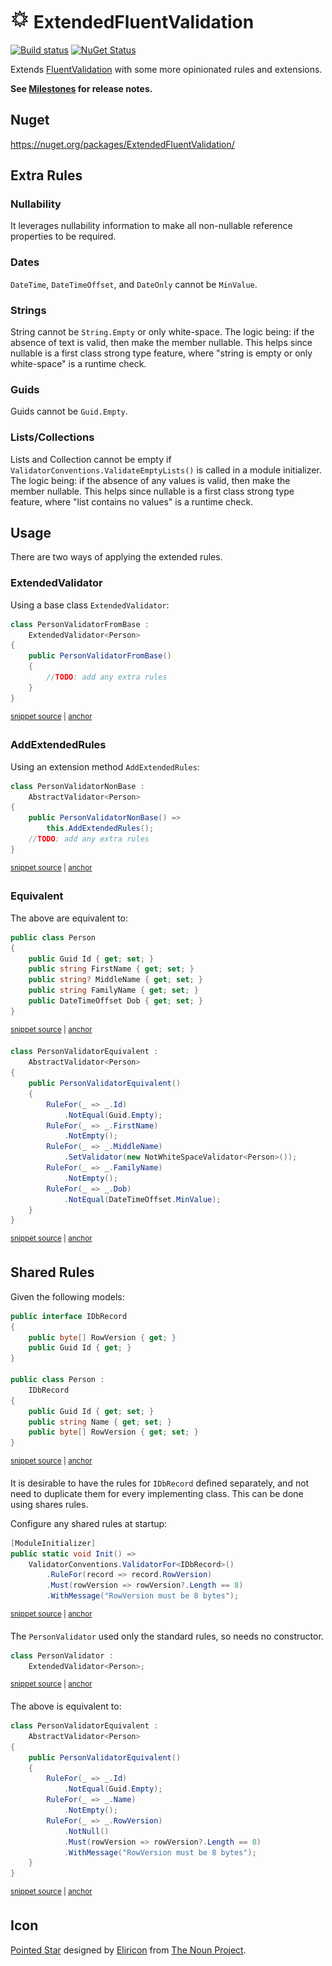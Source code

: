 # <img src="/src/icon.png" height="30px"> ExtendedFluentValidation

[![Build status](https://ci.appveyor.com/api/projects/status/3lr9er83fo8mij5i?svg=true)](https://ci.appveyor.com/project/SimonCropp/ExtendedFluentValidation)
[![NuGet Status](https://img.shields.io/nuget/v/ExtendedFluentValidation.svg)](https://www.nuget.org/packages/ExtendedFluentValidation/)

Extends [FluentValidation](https://fluentvalidation.net/) with some more opinionated rules and extensions.

**See [Milestones](../../milestones?state=closed) for release notes.**


## Nuget

https://nuget.org/packages/ExtendedFluentValidation/


## Extra Rules


### Nullability

It leverages nullability information to make all non-nullable reference properties to be required.


### Dates

`DateTime`, `DateTimeOffset`, and `DateOnly` cannot be `MinValue`.


### Strings

String cannot be `String.Empty` or only white-space. The logic being: if the absence of text is valid, then make the member nullable. This helps since nullable is a first class strong type feature, where "string is empty or only white-space" is a runtime check.


### Guids

Guids cannot be `Guid.Empty`.


### Lists/Collections

Lists and Collection cannot be empty if `ValidatorConventions.ValidateEmptyLists()` is called in a module initializer. The logic being: if the absence of any values is valid, then make the member nullable. This helps since nullable is a first class strong type feature, where "list contains no values" is a runtime check.


## Usage

There are two ways of applying the extended rules.


### ExtendedValidator

Using a base class `ExtendedValidator`:

<!-- snippet: ExtendedValidatorUsage -->
<a id='snippet-ExtendedValidatorUsage'></a>
```cs
class PersonValidatorFromBase :
    ExtendedValidator<Person>
{
    public PersonValidatorFromBase()
    {
        //TODO: add any extra rules
    }
}
```
<sup><a href='/src/Tests/Tests.cs#L571-L582' title='Snippet source file'>snippet source</a> | <a href='#snippet-ExtendedValidatorUsage' title='Start of snippet'>anchor</a></sup>
<!-- endSnippet -->


### AddExtendedRules

Using an extension method `AddExtendedRules`:

<!-- snippet: AddExtendedRulesUsage -->
<a id='snippet-AddExtendedRulesUsage'></a>
```cs
class PersonValidatorNonBase :
    AbstractValidator<Person>
{
    public PersonValidatorNonBase() =>
        this.AddExtendedRules();
    //TODO: add any extra rules
}
```
<sup><a href='/src/Tests/Tests.cs#L584-L594' title='Snippet source file'>snippet source</a> | <a href='#snippet-AddExtendedRulesUsage' title='Start of snippet'>anchor</a></sup>
<!-- endSnippet -->


### Equivalent

The above are equivalent to:

<!-- snippet: Person -->
<a id='snippet-Person'></a>
```cs
public class Person
{
    public Guid Id { get; set; }
    public string FirstName { get; set; }
    public string? MiddleName { get; set; }
    public string FamilyName { get; set; }
    public DateTimeOffset Dob { get; set; }
}
```
<sup><a href='/src/Tests/Tests.cs#L556-L567' title='Snippet source file'>snippet source</a> | <a href='#snippet-Person' title='Start of snippet'>anchor</a></sup>
<!-- endSnippet -->

<!-- snippet: Equivalent -->
<a id='snippet-Equivalent'></a>
```cs
class PersonValidatorEquivalent :
    AbstractValidator<Person>
{
    public PersonValidatorEquivalent()
    {
        RuleFor(_ => _.Id)
            .NotEqual(Guid.Empty);
        RuleFor(_ => _.FirstName)
            .NotEmpty();
        RuleFor(_ => _.MiddleName)
            .SetValidator(new NotWhiteSpaceValidator<Person>());
        RuleFor(_ => _.FamilyName)
            .NotEmpty();
        RuleFor(_ => _.Dob)
            .NotEqual(DateTimeOffset.MinValue);
    }
}
```
<sup><a href='/src/Tests/Tests.cs#L596-L616' title='Snippet source file'>snippet source</a> | <a href='#snippet-Equivalent' title='Start of snippet'>anchor</a></sup>
<!-- endSnippet -->


## Shared Rules

Given the following models:

<!-- snippet: SharedRulesModels -->
<a id='snippet-SharedRulesModels'></a>
```cs
public interface IDbRecord
{
    public byte[] RowVersion { get; }
    public Guid Id { get; }
}

public class Person :
    IDbRecord
{
    public Guid Id { get; set; }
    public string Name { get; set; }
    public byte[] RowVersion { get; set; }
}
```
<sup><a href='/src/Tests/SharedRuleTests.cs#L28-L44' title='Snippet source file'>snippet source</a> | <a href='#snippet-SharedRulesModels' title='Start of snippet'>anchor</a></sup>
<!-- endSnippet -->

It is desirable to have the rules for `IDbRecord` defined separately, and not need to duplicate them for every implementing class. This can be done using shares rules.

Configure any shared rules at startup:

<!-- snippet: SharedRulesInit -->
<a id='snippet-SharedRulesInit'></a>
```cs
[ModuleInitializer]
public static void Init() =>
    ValidatorConventions.ValidatorFor<IDbRecord>()
        .RuleFor(record => record.RowVersion)
        .Must(rowVersion => rowVersion?.Length == 8)
        .WithMessage("RowVersion must be 8 bytes");
```
<sup><a href='/src/Tests/SharedRuleTests.cs#L4-L13' title='Snippet source file'>snippet source</a> | <a href='#snippet-SharedRulesInit' title='Start of snippet'>anchor</a></sup>
<!-- endSnippet -->

The `PersonValidator` used only the standard rules, so needs no constructor.

<!-- snippet: SharedRulesUsage -->
<a id='snippet-SharedRulesUsage'></a>
```cs
class PersonValidator :
    ExtendedValidator<Person>;
```
<sup><a href='/src/Tests/SharedRuleTests.cs#L46-L51' title='Snippet source file'>snippet source</a> | <a href='#snippet-SharedRulesUsage' title='Start of snippet'>anchor</a></sup>
<!-- endSnippet -->

The above is equivalent to:

<!-- snippet: SharedRulesEquivalent -->
<a id='snippet-SharedRulesEquivalent'></a>
```cs
class PersonValidatorEquivalent :
    AbstractValidator<Person>
{
    public PersonValidatorEquivalent()
    {
        RuleFor(_ => _.Id)
            .NotEqual(Guid.Empty);
        RuleFor(_ => _.Name)
            .NotEmpty();
        RuleFor(_ => _.RowVersion)
            .NotNull()
            .Must(rowVersion => rowVersion?.Length == 8)
            .WithMessage("RowVersion must be 8 bytes");
    }
}
```
<sup><a href='/src/Tests/SharedRuleTests.cs#L53-L71' title='Snippet source file'>snippet source</a> | <a href='#snippet-SharedRulesEquivalent' title='Start of snippet'>anchor</a></sup>
<!-- endSnippet -->


## Icon

[Pointed Star](https://thenounproject.com/term/pointed+star/802333/) designed by [Eliricon](https://thenounproject.com/mordarius/) from [The Noun Project](https://thenounproject.com).
